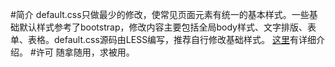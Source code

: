 #简介
default.css只做最少的修改，使常见页面元素有统一的基本样式。一些基础默认样式参考了bootstrap，修改内容主要包括全局body样式、文字排版、表单、表格。default.css源码由LESS编写，推荐自行修改基础样式。
[这里](https://anginwei.github.io/project/default-css/)有详细介绍。
#许可
随拿随用，求被用。
